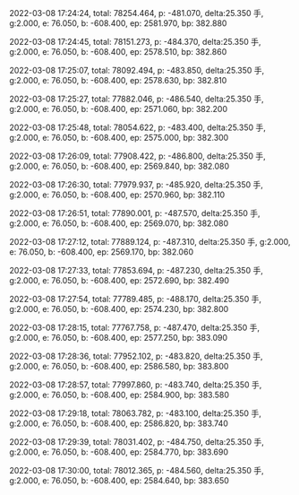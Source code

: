 2022-03-08 17:24:24, total: 78254.464, p: -481.070, delta:25.350 手, g:2.000, e: 76.050, b: -608.400, ep: 2581.970, bp: 382.880

2022-03-08 17:24:45, total: 78151.273, p: -484.370, delta:25.350 手, g:2.000, e: 76.050, b: -608.400, ep: 2578.510, bp: 382.860

2022-03-08 17:25:07, total: 78092.494, p: -483.850, delta:25.350 手, g:2.000, e: 76.050, b: -608.400, ep: 2578.630, bp: 382.810

2022-03-08 17:25:27, total: 77882.046, p: -486.540, delta:25.350 手, g:2.000, e: 76.050, b: -608.400, ep: 2571.060, bp: 382.200

2022-03-08 17:25:48, total: 78054.622, p: -483.400, delta:25.350 手, g:2.000, e: 76.050, b: -608.400, ep: 2575.000, bp: 382.300

2022-03-08 17:26:09, total: 77908.422, p: -486.800, delta:25.350 手, g:2.000, e: 76.050, b: -608.400, ep: 2569.840, bp: 382.080

2022-03-08 17:26:30, total: 77979.937, p: -485.920, delta:25.350 手, g:2.000, e: 76.050, b: -608.400, ep: 2570.960, bp: 382.110

2022-03-08 17:26:51, total: 77890.001, p: -487.570, delta:25.350 手, g:2.000, e: 76.050, b: -608.400, ep: 2569.070, bp: 382.080

2022-03-08 17:27:12, total: 77889.124, p: -487.310, delta:25.350 手, g:2.000, e: 76.050, b: -608.400, ep: 2569.170, bp: 382.060

2022-03-08 17:27:33, total: 77853.694, p: -487.230, delta:25.350 手, g:2.000, e: 76.050, b: -608.400, ep: 2572.690, bp: 382.490

2022-03-08 17:27:54, total: 77789.485, p: -488.170, delta:25.350 手, g:2.000, e: 76.050, b: -608.400, ep: 2574.230, bp: 382.800

2022-03-08 17:28:15, total: 77767.758, p: -487.470, delta:25.350 手, g:2.000, e: 76.050, b: -608.400, ep: 2577.250, bp: 383.090

2022-03-08 17:28:36, total: 77952.102, p: -483.820, delta:25.350 手, g:2.000, e: 76.050, b: -608.400, ep: 2586.580, bp: 383.800

2022-03-08 17:28:57, total: 77997.860, p: -483.740, delta:25.350 手, g:2.000, e: 76.050, b: -608.400, ep: 2584.900, bp: 383.580

2022-03-08 17:29:18, total: 78063.782, p: -483.100, delta:25.350 手, g:2.000, e: 76.050, b: -608.400, ep: 2586.820, bp: 383.740

2022-03-08 17:29:39, total: 78031.402, p: -484.750, delta:25.350 手, g:2.000, e: 76.050, b: -608.400, ep: 2584.770, bp: 383.690

2022-03-08 17:30:00, total: 78012.365, p: -484.560, delta:25.350 手, g:2.000, e: 76.050, b: -608.400, ep: 2584.640, bp: 383.650